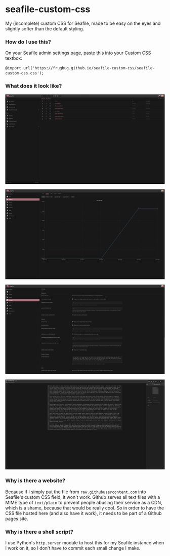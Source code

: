 # seafile-custom-css
My (incomplete) custom CSS for Seafile, made to be easy on the eyes and slightly softer than the default styling.

### How do I use this?
On your Seafile admin settings page, paste this into your Custom CSS textbox:
```
@import url('https://frugbug.github.io/seafile-custom-css/seafile-custom-css.css');
```

### What does it look like?
![screenshot](media/screenshot-1.png)  

![screenshot](media/screenshot-2.png)  

![screenshot](media/screenshot-3.png)  

![screenshot](media/screenshot-4.png)  

### Why is there a website?
Because if I simply put the file from `raw.githubusercontent.com` into Seafile's custom CSS field, it won't work. Github serves all text files with a MIME type of `text/plain` to prevent people abusing their service as a CDN, which is a shame, because that would be really cool. So in order to have the CSS file hosted here (and also have it work), it needs to be part of a Github pages site.

### Why is there a shell script?
I use Python's `http.server` module to host this for my Seafile instance when I work on it, so I don't have to commit each small change I make.
